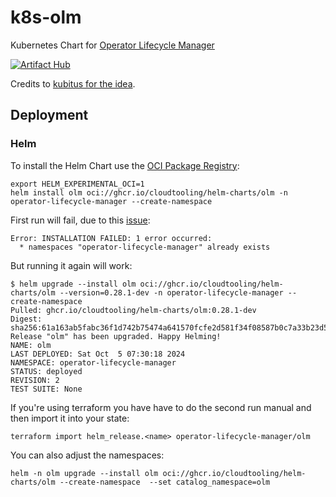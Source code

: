 # k8s-olm

Kubernetes Chart for [Operator Lifecycle Manager](https://olm.operatorframework.io/)

[![Artifact Hub](https://img.shields.io/endpoint?url=https://artifacthub.io/badge/repository/olm)](https://artifacthub.io/packages/helm/olm/olm)

Credits to [kubitus for the idea](https://gitlab.com/kubitus-project/external-helm-charts/operator-lifecycle-manager).

## Deployment

### Helm

To install the Helm Chart use the [OCI Package Registry](https://github.com/orgs/CloudTooling/packages):

```
export HELM_EXPERIMENTAL_OCI=1
helm install olm oci://ghcr.io/cloudtooling/helm-charts/olm -n operator-lifecycle-manager --create-namespace
```
First run will fail, due to this [issue](https://github.com/kubernetes-sigs/cluster-api-addon-provider-helm/issues/221):
```
Error: INSTALLATION FAILED: 1 error occurred:
  * namespaces "operator-lifecycle-manager" already exists
```
But running it again will work:
```
$ helm upgrade --install olm oci://ghcr.io/cloudtooling/helm-charts/olm --version=0.28.1-dev -n operator-lifecycle-manager --create-namespace
Pulled: ghcr.io/cloudtooling/helm-charts/olm:0.28.1-dev
Digest: sha256:61a163ab5fabc36f1d742b75474a641570fcfe2d581f34f08587b0c7a33b23d5
Release "olm" has been upgraded. Happy Helming!
NAME: olm
LAST DEPLOYED: Sat Oct  5 07:30:18 2024
NAMESPACE: operator-lifecycle-manager
STATUS: deployed
REVISION: 2
TEST SUITE: None
```

If you're using terraform you have have to do the second run manual and then import it into your state:
```
terraform import helm_release.<name> operator-lifecycle-manager/olm
```

You can also adjust the namespaces:
```
helm -n olm upgrade --install olm oci://ghcr.io/cloudtooling/helm-charts/olm --create-namespace  --set catalog_namespace=olm
```
